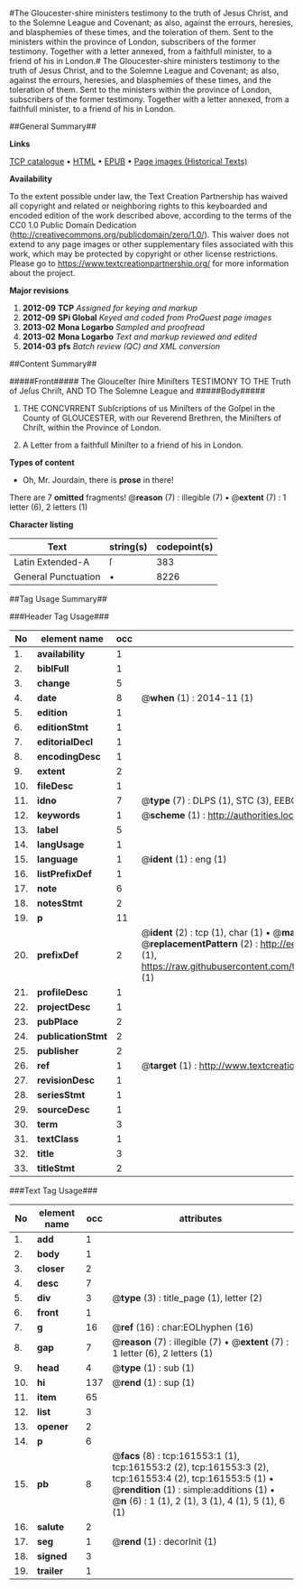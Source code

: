 #The Gloucester-shire ministers testimony to the truth of Jesus Christ, and to the Solemne League and Covenant; as also, against the errours, heresies, and blasphemies of these times, and the toleration of them. Sent to the ministers within the province of London, subscribers of the former testimony. Together with a letter annexed, from a faithfull minister, to a friend of his in London.#
The Gloucester-shire ministers testimony to the truth of Jesus Christ, and to the Solemne League and Covenant; as also, against the errours, heresies, and blasphemies of these times, and the toleration of them. Sent to the ministers within the province of London, subscribers of the former testimony. Together with a letter annexed, from a faithfull minister, to a friend of his in London.

##General Summary##

**Links**

[TCP catalogue](http://www.ota.ox.ac.uk/tcp/)  • 
[HTML](http://tei.it.ox.ac.uk/tcp/Texts-HTML/free/A86/A86044.html)  • 
[EPUB](http://tei.it.ox.ac.uk/tcp/Texts-EPUB/free/A86/A86044.epub) • 
[Page images (Historical Texts)](https://historicaltexts.jisc.ac.uk/eebo-99865381e)

**Availability**

To the extent possible under law, the Text Creation Partnership has waived all copyright and related or neighboring rights to this keyboarded and encoded edition of the work described above, according to the terms of the CC0 1.0 Public Domain Dedication (http://creativecommons.org/publicdomain/zero/1.0/). This waiver does not extend to any page images or other supplementary files associated with this work, which may be protected by copyright or other license restrictions. Please go to https://www.textcreationpartnership.org/ for more information about the project.

**Major revisions**

1. __2012-09__ __TCP__ *Assigned for keying and markup*
1. __2012-09__ __SPi Global__ *Keyed and coded from ProQuest page images*
1. __2013-02__ __Mona Logarbo__ *Sampled and proofread*
1. __2013-02__ __Mona Logarbo__ *Text and markup reviewed and edited*
1. __2014-03__ __pfs__ *Batch review (QC) and XML conversion*

##Content Summary##

#####Front#####
The Glouceſter ſhire Miniſters TESTIMONY TO THE Truth of Jeſus Chriſt, AND TO The Solemne League and
#####Body#####

1. THE CONCVRRENT Subſcriptions of us Miniſters of the Goſpel in the County of GLOUCESTER, with our Reverend Brethren, the Miniſters of Chriſt, within the Province of London.

1. A Letter from a faithfull Miniſter to a friend of his in London.

**Types of content**

  * Oh, Mr. Jourdain, there is **prose** in there!

There are 7 **omitted** fragments! 
 @__reason__ (7) : illegible (7)  •  @__extent__ (7) : 1 letter (6), 2 letters (1)

**Character listing**


|Text|string(s)|codepoint(s)|
|---|---|---|
|Latin Extended-A|ſ|383|
|General Punctuation|•|8226|

##Tag Usage Summary##

###Header Tag Usage###

|No|element name|occ|attributes|
|---|---|---|---|
|1.|__availability__|1||
|2.|__biblFull__|1||
|3.|__change__|5||
|4.|__date__|8| @__when__ (1) : 2014-11 (1)|
|5.|__edition__|1||
|6.|__editionStmt__|1||
|7.|__editorialDecl__|1||
|8.|__encodingDesc__|1||
|9.|__extent__|2||
|10.|__fileDesc__|1||
|11.|__idno__|7| @__type__ (7) : DLPS (1), STC (3), EEBO-CITATION (1), PROQUEST (1), VID (1)|
|12.|__keywords__|1| @__scheme__ (1) : http://authorities.loc.gov/ (1)|
|13.|__label__|5||
|14.|__langUsage__|1||
|15.|__language__|1| @__ident__ (1) : eng (1)|
|16.|__listPrefixDef__|1||
|17.|__note__|6||
|18.|__notesStmt__|2||
|19.|__p__|11||
|20.|__prefixDef__|2| @__ident__ (2) : tcp (1), char (1)  •  @__matchPattern__ (2) : ([0-9\-]+):([0-9IVX]+) (1), (.+) (1)  •  @__replacementPattern__ (2) : http://eebo.chadwyck.com/downloadtiff?vid=$1&page=$2 (1), https://raw.githubusercontent.com/textcreationpartnership/Texts/master/tcpchars.xml#$1 (1)|
|21.|__profileDesc__|1||
|22.|__projectDesc__|1||
|23.|__pubPlace__|2||
|24.|__publicationStmt__|2||
|25.|__publisher__|2||
|26.|__ref__|1| @__target__ (1) : http://www.textcreationpartnership.org/docs/. (1)|
|27.|__revisionDesc__|1||
|28.|__seriesStmt__|1||
|29.|__sourceDesc__|1||
|30.|__term__|3||
|31.|__textClass__|1||
|32.|__title__|3||
|33.|__titleStmt__|2||


###Text Tag Usage###

|No|element name|occ|attributes|
|---|---|---|---|
|1.|__add__|1||
|2.|__body__|1||
|3.|__closer__|2||
|4.|__desc__|7||
|5.|__div__|3| @__type__ (3) : title_page (1), letter (2)|
|6.|__front__|1||
|7.|__g__|16| @__ref__ (16) : char:EOLhyphen (16)|
|8.|__gap__|7| @__reason__ (7) : illegible (7)  •  @__extent__ (7) : 1 letter (6), 2 letters (1)|
|9.|__head__|4| @__type__ (1) : sub (1)|
|10.|__hi__|137| @__rend__ (1) : sup (1)|
|11.|__item__|65||
|12.|__list__|3||
|13.|__opener__|2||
|14.|__p__|6||
|15.|__pb__|8| @__facs__ (8) : tcp:161553:1 (1), tcp:161553:2 (2), tcp:161553:3 (2), tcp:161553:4 (2), tcp:161553:5 (1)  •  @__rendition__ (1) : simple:additions (1)  •  @__n__ (6) : 1 (1), 2 (1), 3 (1), 4 (1), 5 (1), 6 (1)|
|16.|__salute__|2||
|17.|__seg__|1| @__rend__ (1) : decorInit (1)|
|18.|__signed__|3||
|19.|__trailer__|1||
